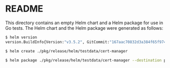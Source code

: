 # README

This directory contains an empty Helm chart and a Helm package for use in Go tests.
The Helm chart and the Helm package were generated as follows:

```sh
$ helm version
version.BuildInfo{Version:"v3.5.2", GitCommit:"167aac70832d3a384f65f9745335e9fb40169dc2", GitTreeState:"dirty", GoVersion:"go1.15.7"}

$ helm create ./pkg/release/helm/testdata/cert-manager

$ helm package ./pkg/release/helm/testdata/cert-manager --destination pkg/release/helm/testdata/ --app-version v0.1.0-test.1 --version v0.1.0-test.1
```
